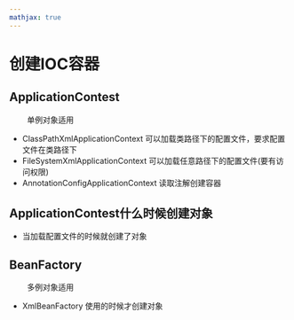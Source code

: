 ```yaml
---
mathjax: true
---
```


# 创建IOC容器
## ApplicationContest
&emsp;&emsp; 单例对象适用
- ClassPathXmlApplicationContext 可以加载类路径下的配置文件，要求配置文件在类路径下
- FileSystemXmlApplicationContext 可以加载任意路径下的配置文件(要有访问权限)
- AnnotationConfigApplicationContext 读取注解创建容器

## ApplicationContest什么时候创建对象
- 当加载配置文件的时候就创建了对象
<!-- more -->
## BeanFactory
&emsp;&emsp; 多例对象适用
- XmlBeanFactory 使用的时候才创建对象